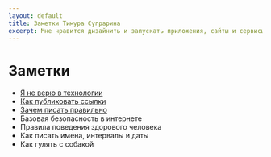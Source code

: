 ```yaml
---
layout: default
title: Заметки Тимура Суграрина
excerpt: Мне нравится дизайнить и запускать приложения, сайты и сервисы. В основном я занимаюсь интерфейсами и текстами.
---
```


# Заметки

- [Я не верю в технологии](/low-tech)
- [Как публиковать ссылки](/links-design)
- [Зачем писать правильно](/reason-to-write-properly)
- Базовая безопасность в интернете
- Правила поведения здорового человека 
- Как писать имена, интервалы и даты
- Как гулять с собакой